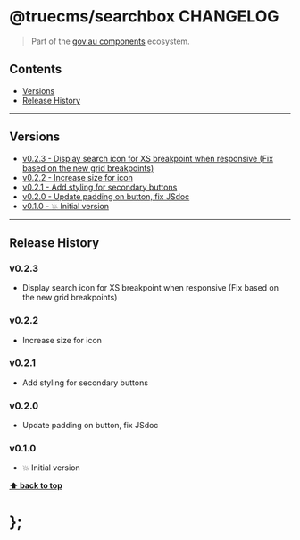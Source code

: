 @truecms/searchbox CHANGELOG
======================

> Part of the [gov.au components](https://github.com/truecms/design-system-components/) ecosystem.


## Contents

* [Versions](#install)
* [Release History](#release-history)


----------------------------------------------------------------------------------------------------------------------------------------------------------------


## Versions

* [v0.2.3 - Display search icon for XS breakpoint when responsive (Fix based on the new grid breakpoints)](#v023)
* [v0.2.2 - Increase size for icon](#v022)
* [v0.2.1 - Add styling for secondary buttons](#v021)
* [v0.2.0 - Update padding on button, fix JSdoc](#v020)
* [v0.1.0 - 💥 Initial version](#v010)


----------------------------------------------------------------------------------------------------------------------------------------------------------------


## Release History

### v0.2.3

- Display search icon for XS breakpoint when responsive (Fix based on the new grid breakpoints)

### v0.2.2 

- Increase size for icon


### v0.2.1

- Add styling for secondary buttons


### v0.2.0 

- Update padding on button, fix JSdoc


### v0.1.0

- 💥 Initial version


**[⬆ back to top](#contents)**


# };
